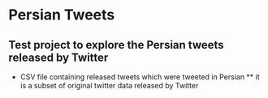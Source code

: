 # Persian Tweets
## Test project to explore the Persian tweets released by Twitter

* CSV file containing released tweets which were tweeted in Persian
** it is a subset of original twitter data released by Twitter
